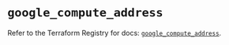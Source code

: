 # `google_compute_address`

Refer to the Terraform Registry for docs: [`google_compute_address`](https://registry.terraform.io/providers/hashicorp/google-beta/6.50.0/docs/resources/google_compute_address).

